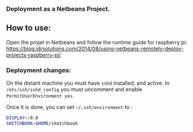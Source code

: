 ### Deployment as a Netbeans Project. 

## How to use: 

Open the projet in Netbeans and follow the runtime guide for raspberry pi:
https://blog.idrsolutions.com/2014/08/using-netbeans-remotely-deploy-projects-raspberry-pi/

### Deployment changes: 

On the distant machine you must have `sshd` installed, and active. 
In `/etc/ssh/sshd_config` you must uncomment and enable `PermitUserEnvironment yes`. 

Once it is done, you can set  `~/.ssh/environment` to : 

``` bash 
DISPLAY=:0.0
SKETCHBOOK=$HOME/sketchbook
```